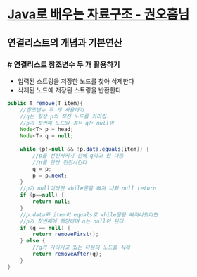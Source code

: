 # [Java로 배우는 자료구조 - 권오흠님](https://www.inflearn.com/course/java-%EC%9E%90%EB%A3%8C%EA%B5%AC%EC%A1%B0/dashboard)

## 연결리스트의 개념과 기본연산

### # 연결리스트 참조변수 두 개 활용하기

- 입력된 스트링을 저장한 노드를 찾아 삭제한다
- 삭제된 노드에 저장된 스트링을 반환한다

```java
public T remove(T item){
    //참조변수 두 개 사용하기
    //q는 항상 p의 직전 노드를 가리킴.
    //p가 첫번째 노드일 경우 q는 null임
    Node<T> p = head;
    Node<T> q = null;
    
    while (p!=null && !p.data.equals(item)) {
        //p를 전진시키기 전에 q라고 한 다음
        //p를 한칸 전진시킨다
        q = p;
        p = p.next;
    }
    //p가 null이라면 while문을 빠져 나와 null return
    if (p==null) {
        return null;
    }
    //p.data와 item이 equals로 while문을 빠져나왔다면
    //p가 첫번째에 해당하며 q는 null이 된다.
    if (q == null) {
        return removeFirst();
    } else {
        //q가 가리키고 있는 다음의 노드를 삭제
        return removeAfter(q);
    }
}
```
